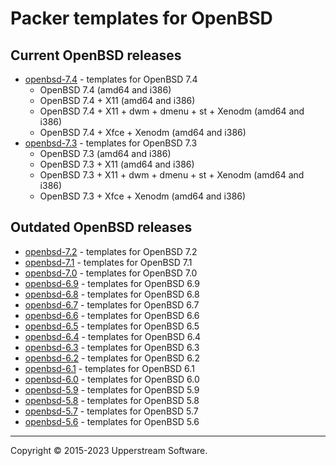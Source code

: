 # Packer templates for OpenBSD

## Current OpenBSD releases

* [openbsd-7.4](openbsd-7.4/README.md) - templates for OpenBSD 7.4
  * OpenBSD 7.4 (amd64 and i386)
  * OpenBSD 7.4 + X11 (amd64 and i386)
  * OpenBSD 7.4 + X11 + dwm + dmenu + st + Xenodm (amd64 and i386)
  * OpenBSD 7.4 + Xfce + Xenodm (amd64 and i386)
* [openbsd-7.3](openbsd-7.3/README.md) - templates for OpenBSD 7.3
  * OpenBSD 7.3 (amd64 and i386)
  * OpenBSD 7.3 + X11 (amd64 and i386)
  * OpenBSD 7.3 + X11 + dwm + dmenu + st + Xenodm (amd64 and i386)
  * OpenBSD 7.3 + Xfce + Xenodm (amd64 and i386)

## Outdated OpenBSD releases

* [openbsd-7.2](openbsd-7.2/README.md) - templates for OpenBSD 7.2
* [openbsd-7.1](openbsd-7.1/README.md) - templates for OpenBSD 7.1
* [openbsd-7.0](openbsd-7.0/README.md) - templates for OpenBSD 7.0
* [openbsd-6.9](openbsd-6.9/README.md) - templates for OpenBSD 6.9
* [openbsd-6.8](openbsd-6.8/README.md) - templates for OpenBSD 6.8
* [openbsd-6.7](openbsd-6.7/README.md) - templates for OpenBSD 6.7
* [openbsd-6.6](openbsd-6.6/README.md) - templates for OpenBSD 6.6
* [openbsd-6.5](openbsd-6.5/README.md) - templates for OpenBSD 6.5
* [openbsd-6.4](openbsd-6.4/README.md) - templates for OpenBSD 6.4
* [openbsd-6.3](openbsd-6.3/README.md) - templates for OpenBSD 6.3
* [openbsd-6.2](openbsd-6.2/README.md) - templates for OpenBSD 6.2
* [openbsd-6.1](openbsd-6.1/README.md) - templates for OpenBSD 6.1
* [openbsd-6.0](openbsd-6.0/README.md) - templates for OpenBSD 6.0
* [openbsd-5.9](openbsd-5.9/README.md) - templates for OpenBSD 5.9
* [openbsd-5.8](openbsd-5.8/README.md) - templates for OpenBSD 5.8
* [openbsd-5.7](openbsd-5.7/README.md) - templates for OpenBSD 5.7
* [openbsd-5.6](openbsd-5.6/README.md) - templates for OpenBSD 5.6

- - -

Copyright &copy; 2015-2023 Upperstream Software.
